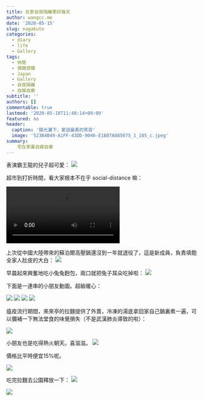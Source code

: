 ```yaml
---
title: 在家自我隔離第好幾天
author: wangcc.me
date: '2020-05-15'
slug: nagakute
categories:
  - diary
  - life
  - Gallery
tags:
  - 休閒
  - 偶爾感慨
  - Japan
  - Gallery
  - 自我隔離
  - 自娛自樂
subtitle: ''
authors: []
commentable: true 
lastmod: '2020-05-18T11:48:14+09:00'
featured: no
header:
  caption: '陽光灑下，愛這最美的笑容'
  image: '523B4B49-A1FF-43DD-9046-E1B07A085075_1_105_c.jpeg'
summary: 
    宅在家裏自娛自樂
---
```


表演霸王龍的兒子超可愛：
![](/img/B84CB3CD-7D73-451C-B9F6-CF4C5CB498B3_1_105_c.jpeg)

超市到打折時間，看大家根本不在乎 social-distance 嘛：

<video width=auto height=auto controls allowfullscreen>
  <source src="/gallery/2020-05-15-nagakute_files/IMG_4871.mov" type="video/mp4">
  Your browser does not support the video tag.
</video>



上次從中國大陸帶來的蘇泊爾高壓鍋還沒到一年就退役了，這是新成員，負責填飽全家人肚皮的大白：
![](/img/IMG_4813.jpeg)


早晨起來興奮地吃小兔兔麪包，兩口就把兔子耳朵吃掉啦：
![](/img/IMG_3354.jpeg)



下面是一連串的小朋友動圖。超級暖心：

![](/gif/IMG_4802-ANIMATION.gif)
![](/gif/IMG_4896-ANIMATION.gif)
![](/gif/IMG_4905-ANIMATION.gif)
![](/gif/IMG_4916-ANIMATION.gif)

瘟疫流行期間，來來亭的拉麵提供了外賣，冷凍的湯底拿回家自己鍋裏煮一遍，可以彌補一下無法堂食的味覺損失（不是武漢肺炎導致的啦）：

![](/img/IMG_4897.jpeg)

小朋友也是吃得熱火朝天。喜滋滋。
![](/img/IMG_4902.jpeg)

價格比平時便宜15%呢。

![](/img/IMG_4903.jpeg)

吃完拉麵去公園釋放一下：
![](/img/IMG_4885.jpeg)

![](/gif/IMG_4877-ANIMATION.gif)


